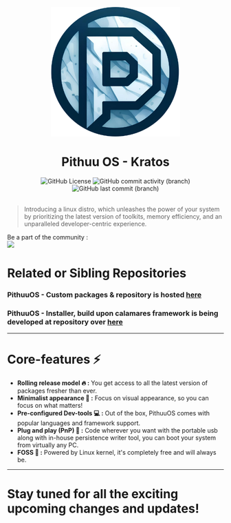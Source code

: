 <div align="center">
  <img src=https://raw.githubusercontent.com/Shiven-saini/pithuu-iso/kratos/res/logo.png width="300">
  <h1>Pithuu OS - Kratos</h1>
</div>

<div align="center">
  <img alt="GitHub License" src="https://img.shields.io/github/license/shiven-saini/pithuu-iso?style=for-the-badge&logo=github">
  <img alt="GitHub commit activity (branch)" src="https://img.shields.io/github/commit-activity/m/Shiven-saini/pithuu-iso/kratos?style=for-the-badge">
  <img alt="GitHub last commit (branch)" src="https://img.shields.io/github/last-commit/Shiven-saini/pithuu-iso/kratos?style=for-the-badge">
</div>

</br>

> Introducing a linux distro, which unleashes the power of your system by prioritizing the latest version of toolkits, memory efficiency, and an unparalleled developer-centric experience.

Be a part of the community : <br/>
[![](https://img.shields.io/discord/1177236605115842580?style=for-the-badge&logo=Discord&logoColor=FFFFFF&label=PithuuOS%20Server)](https://discord.gg/wz9pKweD)

# Related or Sibling Repositories
### PithuuOS - Custom packages & repository is hosted [here](https://github.com/shiven-saini/pithuu-repo)

### PithuuOS - Installer, build upon calamares framework is being developed at repository over [here](https://github.com/Shiven-saini/pithuu-installer)
----

# Core-features ⚡

- **Rolling release model 🔥 :**  You get access to all the latest version of packages fresher than ever.
- **Minimalist appearance 🤩 :** Focus on visual appearance, so you can focus on what matters!
- **Pre-configured Dev-tools 💻 :** Out of the box, PithuuOS comes with popular languages and framework support.
- **Plug and play (PnP) 🔌 :** Code wherever you want with the portable usb along with in-house persistence writer tool, you can boot your system from virtually any PC.
- **FOSS 🐧 :** Powered by Linux kernel, it's completely free and will always be.

---
# Stay tuned for all the exciting upcoming changes and updates!


